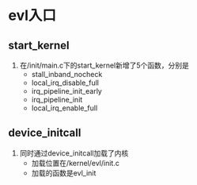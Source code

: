 ﻿# evl入口

## start_kernel

1. 在/init/main.c下的start_kernel新增了5个函数，分别是
   - stall_inband_nocheck
   - local_irq_disable_full
   - irq_pipeline_init_early
   - irq_pipeline_init
   - local_irq_enable_full


## device_initcall

1. 同时通过device_initcall加载了内核
   - 加载位置在/kernel/evl/init.c
   - 加载的函数是evl_init